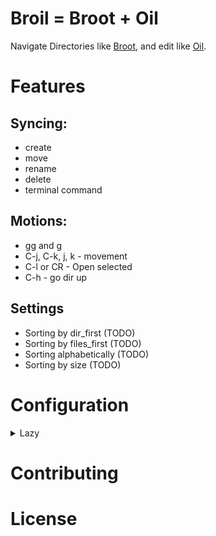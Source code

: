 # Broil = Broot + Oil
Navigate Directories like <a href="https://github.com/Canop/broot" target="_blank">Broot</a>,
and edit like <a href="https://github.com/stevearc/oil.nvim">Oil</a>.

# Features

## Syncing:
- create
- move
- rename
- delete
- terminal command

## Motions:
- gg and g
- C-j, C-k, j, k - movement
- C-l or CR - Open selected
- C-h - go dir up

## Settings
- Sorting by dir_first (TODO)
- Sorting by files_first (TODO)
- Sorting alphabetically (TODO)
- Sorting by size (TODO)

# Configuration

<details>
  <summary>Lazy</summary>

```lua
return {
  'JonasLeonhard/broil',
  dependencies = {
    "nvim-lua/plenary.nvim",
    "nvim-tree/nvim-web-devicons",
    {
      'nvim-telescope/telescope-fzf-native.nvim',
      cond = function()
        return vim.fn.executable 'make' == 1
      end,
      build =
      'make'
    }
  },
  opts = {
    rm_command = 'rm', -- optional...(default 'rm'). you could use a trash command here. Or rm --trash for nushell...
    -- ... you can find more opts in lua/broil/config.lua
  },
  keys = {
    {
      '<leader>o',
      "<cmd>lua require('broil').open()<cr>", -- opens current %:h or cwd by default
      desc = 'Broil open',
    },
    {
      '<leader>O',
      "<cmd>lua require('broil').open(vim.fn.getcwd())<cr>",
      desc = 'Broil open cwd',
    },
  },
  enabled = true
}
```
</details>

# Contributing

# License


